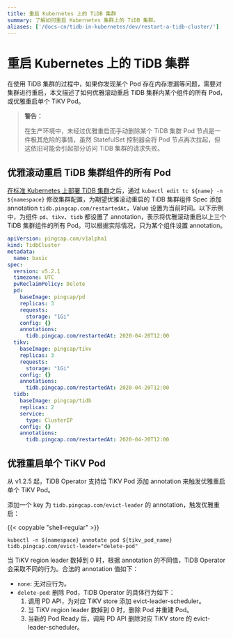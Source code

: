 ```yaml
---
title: 重启 Kubernetes 上的 TiDB 集群
summary: 了解如何重启 Kubernetes 集群上的 TiDB 集群。
aliases: ['/docs-cn/tidb-in-kubernetes/dev/restart-a-tidb-cluster/']
---
```


# 重启 Kubernetes 上的 TiDB 集群

在使用 TiDB 集群的过程中，如果你发现某个 Pod 存在内存泄漏等问题，需要对集群进行重启，本文描述了如何优雅滚动重启 TiDB 集群内某个组件的所有 Pod，或优雅重启单个 TiKV Pod。

> **警告：**
>
> 在生产环境中，未经过优雅重启而手动删除某个 TiDB 集群 Pod 节点是一件极其危险的事情，虽然 StatefulSet 控制器会将 Pod 节点再次拉起，但这依旧可能会引起部分访问 TiDB 集群的请求失败。

## 优雅滚动重启 TiDB 集群组件的所有 Pod

[在标准 Kubernetes 上部署 TiDB 集群](deploy-on-general-kubernetes.md)之后，通过 `kubectl edit tc ${name} -n ${namespace}` 修改集群配置，为期望优雅滚动重启的 TiDB 集群组件 Spec 添加 annotation `tidb.pingcap.com/restartedAt`，Value 设置为当前时间。以下示例中，为组件 `pd`、`tikv`、`tidb` 都设置了 annotation，表示将优雅滚动重启以上三个 TiDB 集群组件的所有 Pod。可以根据实际情况，只为某个组件设置 annotation。

```yaml
apiVersion: pingcap.com/v1alpha1
kind: TidbCluster
metadata:
  name: basic
spec:
  version: v5.2.1
  timezone: UTC
  pvReclaimPolicy: Delete
  pd:
    baseImage: pingcap/pd
    replicas: 3
    requests:
      storage: "1Gi"
    config: {}
    annotations:
      tidb.pingcap.com/restartedAt: 2020-04-20T12:00
  tikv:
    baseImage: pingcap/tikv
    replicas: 3
    requests:
      storage: "1Gi"
    config: {}
    annotations:
      tidb.pingcap.com/restartedAt: 2020-04-20T12:00
  tidb:
    baseImage: pingcap/tidb
    replicas: 2
    service:
      type: ClusterIP
    config: {}
    annotations:
      tidb.pingcap.com/restartedAt: 2020-04-20T12:00
```

## 优雅重启单个 TiKV Pod

从 v1.2.5 起，TiDB Operator 支持给 TiKV Pod 添加 annotation 来触发优雅重启单个 TiKV Pod。

添加一个 key 为 `tidb.pingcap.com/evict-leader` 的 annotation，触发优雅重启：

{{< copyable "shell-regular" >}}

```shell
kubectl -n ${namespace} annotate pod ${tikv_pod_name} tidb.pingcap.com/evict-leader="delete-pod"
```

当 TiKV region leader 数掉到 0 时，根据 annotation 的不同值，TiDB Operator 会采取不同的行为。合法的 annotation 值如下：

- `none`: 无对应行为。
- `delete-pod`: 删除 Pod，TiDB Operator 的具体行为如下：
    1. 调用 PD API，为对应 TiKV store 添加 evict-leader-scheduler。
    2. 当 TiKV region leader 数掉到 0 时，删除 Pod 并重建 Pod。
    3. 当新的 Pod Ready 后，调用 PD API 删除对应 TiKV store 的 evict-leader-scheduler。
